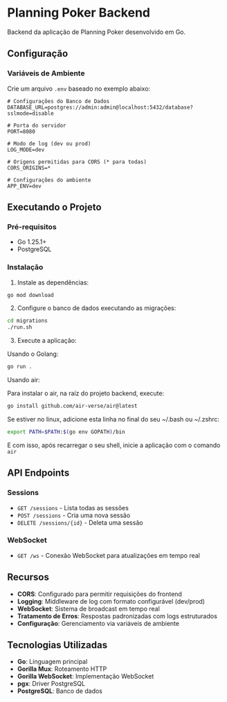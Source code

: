 # Planning Poker Backend

Backend da aplicação de Planning Poker desenvolvido em Go.

## Configuração

### Variáveis de Ambiente

Crie um arquivo `.env` baseado no exemplo abaixo:

```env
# Configurações do Banco de Dados
DATABASE_URL=postgres://admin:admin@localhost:5432/database?sslmode=disable

# Porta do servidor
PORT=8080

# Modo de log (dev ou prod)
LOG_MODE=dev

# Origens permitidas para CORS (* para todas)
CORS_ORIGINS=*

# Configurações do ambiente
APP_ENV=dev
```

## Executando o Projeto

### Pré-requisitos

- Go 1.25.1+
- PostgreSQL

### Instalação

1. Instale as dependências:
```bash
go mod download
```

2. Configure o banco de dados executando as migrações:
```bash
cd migrations
./run.sh
```

3. Execute a aplicação:

Usando o Golang:
```bash
go run .
```

Usando air:

Para instalar o air, na raíz do projeto backend, execute:
```bash
go install github.com/air-verse/air@latest
```
Se estiver no linux, adicione esta linha no final do seu ~/.bash ou ~/.zshrc:
```bash
export PATH=$PATH:$(go env GOPATH)/bin
```
E com isso, após recarregar o seu shell, inicie a aplicação com o comando `air`


## API Endpoints

### Sessions

- `GET /sessions` - Lista todas as sessões
- `POST /sessions` - Cria uma nova sessão
- `DELETE /sessions/{id}` - Deleta uma sessão

### WebSocket

- `GET /ws` - Conexão WebSocket para atualizações em tempo real

## Recursos

- **CORS**: Configurado para permitir requisições do frontend
- **Logging**: Middleware de log com formato configurável (dev/prod)
- **WebSocket**: Sistema de broadcast em tempo real
- **Tratamento de Erros**: Respostas padronizadas com logs estruturados
- **Configuração**: Gerenciamento via variáveis de ambiente

## Tecnologias Utilizadas

- **Go**: Linguagem principal
- **Gorilla Mux**: Roteamento HTTP
- **Gorilla WebSocket**: Implementação WebSocket
- **pgx**: Driver PostgreSQL
- **PostgreSQL**: Banco de dados
